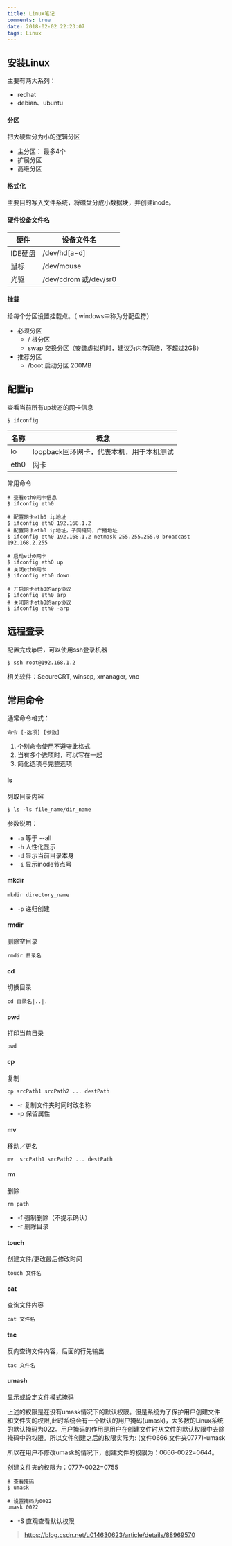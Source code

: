 ```yaml
---
title: Linux笔记
comments: true
date: 2018-02-02 22:23:07
tags: Linux
---
```


## 安装Linux

主要有两大系列：

* redhat
* debian、ubuntu

#### 分区

把大硬盘分为小的逻辑分区

* 主分区： 最多4个
* 扩展分区
* 高级分区

#### 格式化

主要目的写入文件系统，将磁盘分成小数据块，并创建inode。

#### 硬件设备文件名

| 硬件    | 设备文件名               |
|-------|--------------------------|
| IDE硬盘 | /dev/hd[a-d]            |
| 鼠标    | /dev/mouse              |
|  光驱   | /dev/cdrom 或/dev/sr0   |


#### 挂载

给每个分区设置挂载点。（ windows中称为分配盘符）

* 必须分区
    *  / 根分区
    *  swap 交换分区（安装虚拟机时，建议为内存两倍，不超过2GB）
* 推荐分区
    * /boot  启动分区 200MB


## 配置ip

查看当前所有up状态的网卡信息

```
$ ifconfig 
```
| 名称    | 概念                              |
|-------|------------------------------------|
| lo    | loopback回环网卡，代表本机，用于本机测试 |
| eth0  | 网卡                                |

常用命令
```
# 查看eth0网卡信息
$ ifconfig eth0

# 配置网卡eth0 ip地址
$ ifconfig eth0 192.168.1.2
# 配置网卡eth0 ip地址，子网掩码，广播地址
$ ifconfig eth0 192.168.1.2 netmask 255.255.255.0 broadcast 192.168.2.255

# 启动eth0网卡
$ ifconfig eth0 up
# 关闭eth0网卡
$ ifconfig eth0 down

# 开启网卡eth0的arp协议
$ ifconfig eth0 arp
# 关闭网卡eth0的arp协议
$ ifconfig eth0 -arp
```

## 远程登录

配置完成ip后，可以使用ssh登录机器
```
$ ssh root@192.168.1.2
```

相关软件：SecureCRT, winscp, xmanager, vnc


## 常用命令

通常命令格式：

```
命令 [-选项] [参数]
```

1. 个别命令使用不遵守此格式
2. 当有多个选项时，可以写在一起
3. 简化选项与完整选项


#### ls

列取目录内容

``` 
$ ls -ls file_name/dir_name
```

参数说明：

* `-a` 等于 --all
* `-h` 人性化显示
* `-d` 显示当前目录本身
* `-i` 显示inode节点号

#### mkdir

```shell
mkdir directory_name
```
* `-p` 递归创建

#### rmdir

删除空目录

```
rmdir 目录名
```

#### cd

切换目录

```
cd 目录名|..|. 
```

#### pwd

打印当前目录

```
pwd
```

#### cp

复制

```
cp srcPath1 srcPath2 ... destPath
```

* -r 复制文件夹时同时改名称
* -p 保留属性

#### mv

移动／更名

```
mv  srcPath1 srcPath2 ... destPath
```

#### rm

删除
```
rm path
```

* -f 强制删除（不提示确认）
* -r 删除目录

#### touch

创建文件/更改最后修改时间

```
touch 文件名
```

#### cat

查询文件内容
```
cat 文件名
```

#### tac
反向查询文件内容，后面的行先输出
```
tac 文件名
```

#### umash

显示或设定文件模式掩码

上述的权限是在没有umask情况下的默认权限。但是系统为了保护用户创建文件和文件夹的权限,此时系统会有一个默认的用户掩码(umask)，大多数的Linux系统的默认掩码为022。用户掩码的作用是用户在创建文件时从文件的默认权限中去除掩码中的权限。所以文件创建之后的权限实际为: (文件0666,文件夹0777)-umask

所以在用户不修改umask的情况下，创建文件的权限为：0666-0022=0644。

创建文件夹的权限为：0777-0022=0755


```
# 查看掩码
$ umask

# 设置掩码为0022
umask 0022
```
* -S 直观查看默认权限




> https://blog.csdn.net/u014630623/article/details/88969570